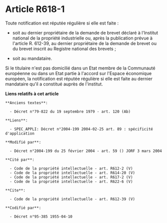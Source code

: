 # Article R618-1

Toute notification est réputée régulière si elle est faite : 

- soit au dernier propriétaire de la demande de brevet déclaré à l'Institut national de la propriété industrielle ou, après
la publication prévue à l'article R. 612-39, au dernier propriétaire de la demande de brevet ou du brevet inscrit au Registre
national des brevets ; 

- soit au mandataire. 

Si le titulaire n'est pas domicilié dans un Etat membre de la Communauté européenne ou dans un Etat partie à l'accord sur
l'Espace économique européen, la notification est réputée régulière si elle est faite au dernier mandataire qu'il a constitué
auprès de l'institut.

**Liens relatifs à cet article**

	**Anciens textes**:

	  - Décret n°79-822 du 19 septembre 1979 - art. 120 (Ab)

	**Liens**:

	  - SPEC_APPLI: Décret n°2004-199 2004-02-25 art. 89 : spécificité d'application

	**Modifié par**:

	  - Décret n°2004-199 du 25 février 2004 - art. 59 () JORF 3 mars 2004

	**Cité par**:

	  - Code de la propriété intellectuelle - art. R612-2 (V)
	  - Code de la propriété intellectuelle - art. R614-20 (V)
	  - Code de la propriété intellectuelle - art. R617-2 (V)
	  - Code de la propriété intellectuelle - art. R622-6 (V)

	**Cite**:

	  - Code de la propriété intellectuelle - art. R612-39 (V)

	**Codifié par**:

	  - Décret n°95-385 1955-04-10
